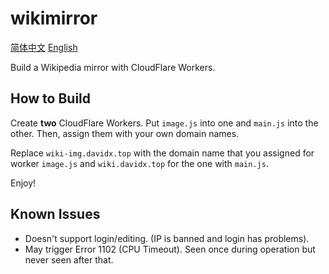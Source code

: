 # wikimirror
[简体中文](README-zh_CN.md)   [English](README.md)

Build a Wikipedia mirror with CloudFlare Workers.

## How to Build
Create **two** CloudFlare Workers. Put `image.js` into one and `main.js` into the other. Then, assign them with your own domain names.

Replace `wiki-img.davidx.top` with the domain name that you assigned for worker `image.js` and `wiki.davidx.top` for the one with `main.js`.

Enjoy!

## Known Issues
- Doesn't support login/editing. (IP is banned and login has problems).
- May trigger Error 1102 (CPU Timeout). Seen once during operation but never seen after that.
